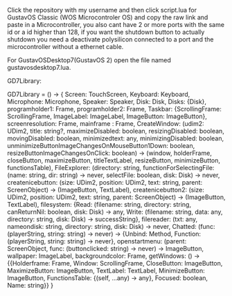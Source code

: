 

<!--
**gustavo838383883/gustavo838383883** is a ✨ _special_ ✨ repository because its `README.md` (this file) appears on your GitHub profile.

Here are some ideas to get you started:

- 🔭 I’m currently working on ...
- 🌱 I’m currently learning ...
- 👯 I’m looking to collaborate on ...
- 🤔 I’m looking for help with ...
- 💬 Ask me about ...
- 📫 How to reach me: ...
- 😄 Pronouns: ...
- ⚡ Fun fact: ...
-->

Click the repository with my username and then click script.lua for GustavOS Classic (WOS Microcontroler OS) and copy the raw link and paste in a Microcontroller, you also cant have 2 or more ports with the same id or a id higher than 128, if you want the shutdown button to actually shutdown you need a deactivate polysilicon connected to a port and the microcontroller without a ethernet cable.

For GustavOSDesktop7(GustavOS 2) open the file named gustavosdesktop7.lua.


GD7Library:

GD7Library = () -> {
	Screen: TouchScreen,
	Keyboard: Keyboard,
	Microphone: Microphone,
	Speaker: Speaker,
	Disk: Disk,
	Disks: {Disk},
	programholder1: Frame,
	programholder2: Frame,
	Taskbar: {ScrollingFrame: ScrollingFrame, ImageLabel: ImageLabel, ImageButton: ImageButton},
	screenresolution: Frame,
	mainframe : Frame,
	CreateWindow: (udim2: UDim2, title: string?, maximizeDisabled: boolean, resizingDisabled: boolean, movingDisabled: boolean, minimizedtext: any, minimizingDisabled: boolean, unminimizeButtonImageChangesOnMouseButton1Down: boolean, resizeButtonImageChangesOnClick: boolean) -> (window, holderFrame, closeButton, maximizeButton, titleTextLabel, resizeButton, minimizeButton, functionsTable),
	FileExplorer: (directory: string, functionForSelectingFile: (name: string, dir: string) -> never, selectFile: boolean, disk: Disk) -> never,
	createnicebutton: (size: UDim2, position: UDim2, text: string, parent: ScreenObject) -> (ImageButton, TextLabel),
	createnicebutton2: (size: UDim2, position: UDim2, text: string, parent: ScreenObject) -> (ImageButton, TextLabel),
	filesystem: {Read: (filename: string,  directory: string, canReturnNil: boolean, disk: Disk) -> any, Write: (filename: string, data: any, directory: string, disk: Disk) -> successString},
	filereader: (txt: any, nameondisk: string, directory: string, disk: Disk) -> never,
	Chatted: (func: (playerString, string: string) -> never) -> {Unbind: Method, Function: (playerString, string: string) -> never},
	openstartmenu: (parent: ScreenObject, func: (buttonclicked: string) -> never) -> ImageButton,
	wallpaper: ImageLabel,
	backgroundcolor: Frame,
	getWindows: () -> {{Holderframe: Frame, Window: ScrollingFrame, CloseButton: ImageButton, MaximizeButton: ImageButton, TextLabel: TextLabel, MinimizeButton: ImageButton, FunctionsTable: {(self, ...any) -> any}, Focused: boolean, Name: string}}
}

